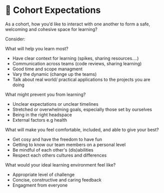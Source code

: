 # :raised_hands: Cohort Expectations

As a cohort, how you’d like to interact with one another to form a safe, welcoming and cohesive space for learning?

Consider:

What will help you learn most?

- Have clear context for learning (spikes, sharing resources....)
- Communication across teams (code reviews, sharing learning)
- Good time and scope managment
- Vary the dynamic (change up the teams)
- Talk about real world/ practical applications to the projects you are doing

What might prevent you from learning?

- Unclear expectations or unclear timelines 
- Stretched or overwhelming goals, especially those set by ourselves
- Being in the right headspace
- External factors e.g health

What will make you feel comfortable, included, and able to give your best?

- Get cosy and have the freedom to have fun
- Getting to know our team members on a personal level 
- Be mindful of each other's (dis)abilities
- Respect each others cultures and differences

What would your ideal learning environment feel like?

- Appropriate level of challenge
- Concise, constructive and caring feedback
- Engagment from everyone
